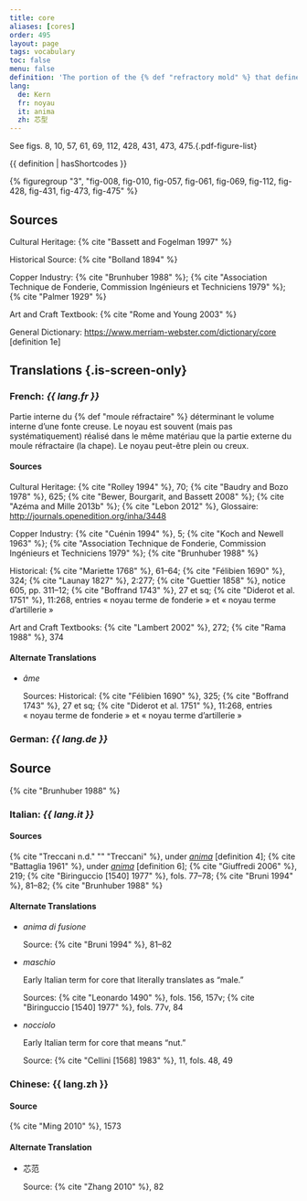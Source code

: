 ```yaml
---
title: core
aliases: [cores]
order: 495
layout: page
tags: vocabulary
toc: false
menu: false
definition: 'The portion of the {% def "refractory mold" %} that defines the internal space in a hollow {% def "bronze" %} sculpture. It may be formed in a variety of ways and is usually (but not always) made of similar material as that used for the outer portion of the mold. The term is also used as shorthand to refer to the material it is made of. A core is generally solid but may be hollow (see [GI§2.1.1](/intro/#s2-1-1)).'
lang:
  de: Kern
  fr: noyau
  it: anima
  zh: 芯型
---
```


See figs. 8, 10, 57, 61, 69, 112, 428, 431, 473, 475.{.pdf-figure-list}

{{ definition | hasShortcodes }}

{% figuregroup "3", "fig-008, fig-010, fig-057, fig-061, fig-069, fig-112, fig-428, fig-431, fig-473, fig-475" %}

## Sources

Cultural Heritage: {% cite "Bassett and Fogelman 1997" %}

Historical Source: {% cite "Bolland 1894" %}

Copper Industry: {% cite "Brunhuber 1988" %}; {% cite "Association Technique de Fonderie, Commission Ingénieurs et Techniciens 1979" %}; {% cite "Palmer 1929" %}

Art and Craft Textbook: {% cite "Rome and Young 2003" %}

General Dictionary: <https://www.merriam-webster.com/dictionary/core> [definition 1e]

## Translations {.is-screen-only}

<div class="accordion">

### **French**: *{{ lang.fr }}*

Partie interne du {% def "moule réfractaire" %} déterminant le volume interne d’une fonte creuse. Le noyau est souvent (mais pas systématiquement) réalisé dans le même matériau que la partie externe du moule réfractaire (la chape). Le noyau peut-être plein ou creux.

#### Sources

Cultural Heritage: {% cite "Rolley 1994" %}, 70; {% cite "Baudry and Bozo 1978" %}, 625; {% cite "Bewer, Bourgarit, and Bassett 2008" %}; {% cite "Azéma and Mille 2013b" %}; {% cite "Lebon 2012" %}, Glossaire: <http://journals.openedition.org/inha/3448>

Copper Industry: {% cite "Cuénin 1994" %}, 5; {% cite "Koch and Newell 1963" %}; {% cite "Association Technique de Fonderie, Commission Ingénieurs et Techniciens 1979" %}; {% cite "Brunhuber 1988" %}

Historical: {% cite "Mariette 1768" %}, 61–64; {% cite "Félibien 1690" %}, 324; {% cite "Launay 1827" %}, 2:277; {% cite "Guettier 1858" %}, notice 605, pp. 311–12; {% cite "Boffrand 1743" %}, 27 et sq; {% cite "Diderot et al. 1751" %}, 11:268, entries « noyau terme de fonderie » et « noyau terme d’artillerie »

Art and Craft Textbooks: {% cite "Lambert 2002" %}, 272; {% cite "Rama 1988" %}, 374

#### Alternate Translations

- *âme*

    Sources: Historical: {% cite "Félibien 1690" %}, 325; {% cite "Boffrand 1743" %}, 27 et sq; {% cite "Diderot et al. 1751" %}, 11:268, entries « noyau terme de fonderie » et « noyau terme d’artillerie »

### **German**: *{{ lang.de }}*

## Source

{% cite "Brunhuber 1988" %}

### **Italian**: *{{ lang.it }}*

#### Sources

{% cite "Treccani n.d." "" "Treccani" %}, under [*anima*](http://www.treccani.it/vocabolario/anima/) [definition 4]; {% cite "Battaglia 1961" %}, under [*anima*](http://www.gdli.it/pdf_viewer/Scripts/pdf.js/web/viewer.asp?file=/PDF/GDLI01/GDLI_01_ocr_489.pdf&parola=anima) [definition 6]; {% cite "Giuffredi 2006" %}, 219; {% cite "Biringuccio [1540] 1977" %}, fols. 77–78; {% cite "Bruni 1994" %}, 81–82; {% cite "Brunhuber 1988" %}

#### Alternate Translations

- *anima di fusione*

    Source: {% cite "Bruni 1994" %}, 81–82

- *maschio*

    Early Italian term for core that literally translates as “male.”

    Sources: {% cite "Leonardo 1490" %}, fols. 156, 157v; {% cite "Biringuccio [1540] 1977" %}, fols. 77v, 84

- *nocciolo*

    Early Italian term for core that means “nut.”

    Source: {% cite "Cellini [1568] 1983" %}, 11, fols. 48, 49

### **Chinese**: <span lang="zh">{{ lang.zh }}</span>

#### Source

{% cite "Ming 2010" %}, 1573

#### Alternate Translation

- <span lang="zh">芯范</span>

    Source: {% cite "Zhang 2010" %}, 82

</div>
